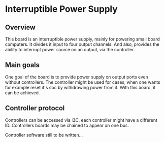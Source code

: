 # Interruptible Power Supply

## Overview

This board is an interruptible power supply, mainly for powering small board computers. It divides it input to four output channels.
And also, provides the ability to interrupt power source on an output, via the controller.

## Main goals

One goal of the board is to provide power supply on output ports even without controllers.
The controller might be used for cases, when one wants for example reset it's sbc by withdrawing power
from it. With this board, it can be achieved.

## Controller protocol

Controllers can be accessed via I2C, each controller might have a different ID. Controllers boards may be chained to
appear on one bus.

Controller software still to be written...

